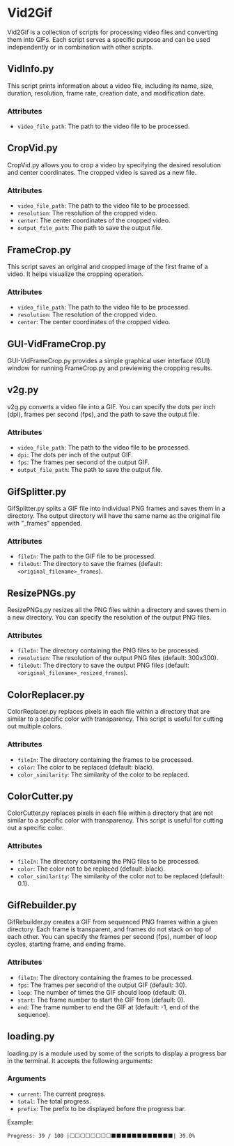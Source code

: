 # Vid2Gif

Vid2Gif is a collection of scripts for processing video files and converting them into GIFs. Each script serves a specific purpose and can be used independently or in combination with other scripts.

## VidInfo.py

This script prints information about a video file, including its name, size, duration, resolution, frame rate, creation date, and modification date.

### Attributes
- `video_file_path`: The path to the video file to be processed.

## CropVid.py

CropVid.py allows you to crop a video by specifying the desired resolution and center coordinates. The cropped video is saved as a new file.

### Attributes
- `video_file_path`: The path to the video file to be processed.
- `resolution`: The resolution of the cropped video.
- `center`: The center coordinates of the cropped video.
- `output_file_path`: The path to save the output file.

## FrameCrop.py

This script saves an original and cropped image of the first frame of a video. It helps visualize the cropping operation.

### Attributes
- `video_file_path`: The path to the video file to be processed.
- `resolution`: The resolution of the cropped video.
- `center`: The center coordinates of the cropped video.

## GUI-VidFrameCrop.py

GUI-VidFrameCrop.py provides a simple graphical user interface (GUI) window for running FrameCrop.py and previewing the cropping results.

## v2g.py

v2g.py converts a video file into a GIF. You can specify the dots per inch (dpi), frames per second (fps), and the path to save the output file.

### Attributes
- `video_file_path`: The path to the video file to be processed.
- `dpi`: The dots per inch of the output GIF.
- `fps`: The frames per second of the output GIF.
- `output_file_path`: The path to save the output file.

## GifSplitter.py

GifSplitter.py splits a GIF file into individual PNG frames and saves them in a directory. The output directory will have the same name as the original file with "_frames" appended.

### Attributes
- `fileIn`: The path to the GIF file to be processed.
- `fileOut`: The directory to save the frames (default: `<original_filename>_frames`).

## ResizePNGs.py

ResizePNGs.py resizes all the PNG files within a directory and saves them in a new directory. You can specify the resolution of the output PNG files.

### Attributes
- `fileIn`: The directory containing the PNG files to be processed.
- `resolution`: The resolution of the output PNG files (default: 300x300).
- `fileOut`: The directory to save the output PNG files (default: `<original_filename>_resized_frames`).

## ColorReplacer.py

ColorReplacer.py replaces pixels in each file within a directory that are similar to a specific color with transparency. This script is useful for cutting out multiple colors.

### Attributes
- `fileIn`: The directory containing the frames to be processed.
- `color`: The color to be replaced (default: black).
- `color_similarity`: The similarity of the color to be replaced.

## ColorCutter.py

ColorCutter.py replaces pixels in each file within a directory that are not similar to a specific color with transparency. This script is useful for cutting out a specific color.

### Attributes
- `fileIn`: The directory containing the PNG files to be processed.
- `color`: The color not to be replaced (default: black).
- `color_similarity`: The similarity of the color not to be replaced (default: 0.1).

## GifRebuilder.py

GifRebuilder.py creates a GIF from sequenced PNG frames within a given directory. Each frame is transparent, and frames do not stack on top of each other. You can specify the frames per second (fps), number of loop cycles, starting frame, and ending frame.

### Attributes
- `fileIn`: The directory containing the frames to be processed.
- `fps`: The frames per second of the output GIF (default: 30).
- `loop`: The number of times the GIF should loop (default: 0).
- `start`: The frame number to start the GIF from (default: 0).
- `end`: The frame number to end the GIF at (default: -1, end of the sequence).

## loading.py

loading.py is a module used by some of the scripts to display a progress bar in the terminal. It accepts the following arguments:

### Arguments
- `current`: The current progress.
- `total`: The total progress.
- `prefix`: The prefix to be displayed before the progress bar.

Example:
```
Progress: 39 / 100 |⬜⬜⬜⬜⬜⬜⬜⬜⬛⬛⬛⬛⬛⬛⬛⬛⬛⬛⬛⬛| 39.0%
```